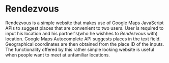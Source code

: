 # Rendezvous
Rendezvous is a simple website that makes use of Google Maps JavaScript APIs to suggest places that are convenient to two users.
User is required to input his location and his partner's(who he wishhes to *Rendezvous* with) location. 
Google Maps Autocomplete API suggests places in the text field. Geographical coordinates are then obtained from the place ID of the inputs.
The functionality offered by this rather simple looking website is useful when people want to meet at unfamiliar locations. 
